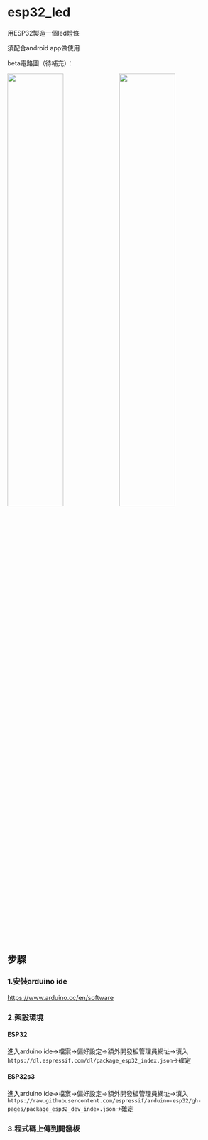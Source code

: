 # esp32_led
用ESP32製造一個led燈條

須配合android app做使用

beta電路圖（待補充）：

<img src="https://user-images.githubusercontent.com/24865458/209184921-fefda4e8-f83a-4ead-a8e7-ffb5af8c9ecd.png" width="50%"><img src="https://user-images.githubusercontent.com/24865458/209185310-f2b804c0-40cb-456e-8bad-e8ba2a46cf84.png" width="50%">

## 步驟
### 1.安裝arduino ide

https://www.arduino.cc/en/software

### 2.架設環境
#### ESP32
 進入arduino ide->檔案->偏好設定->額外開發板管理員網址->填入```https://dl.espressif.com/dl/package_esp32_index.json```->確定
#### ESP32s3
 進入arduino ide->檔案->偏好設定->額外開發板管理員網址->填入```https://raw.githubusercontent.com/espressif/arduino-esp32/gh-pages/package_esp32_dev_index.json```->確定

### 3.程式碼上傳到開發板
